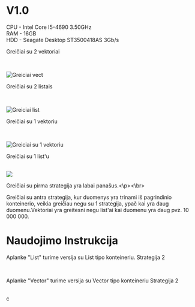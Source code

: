 # V1.0

CPU - Intel Core I5-4690 3.50GHz <br/>
RAM - 16GB <br/>
HDD - Seagate Desktop ST3500418AS 3Gb/s <br/>

<p>Greičiai su 2 vektoriai </p></br>

![Greiciai vect](https://imgur.com/HSMB1WL.png)
<p>Greičiai su 2 listais </p></br>

![Greiciai list](https://imgur.com/GYdexg3.png)

<p>Greičiai su 1 vektoriu </p></br>

![Greiciai su 1 vektoriu](https://imgur.com/GLUQOd6.png)

<p>Greičiai su 1 list'u </p></br>
<img src="https://imgur.com/6CX2im3.png"/>


<p>Greičiai su pirma strategija yra labai panašus.<\p><\br>

<p>Greičiai su antra strategija, kur duomenys yra trinami iš pagrindinio konteinerio, veikia greičiau negu su 1 strategija, ypač kai yra daug duomenu.Vektoriai yra greitesni negu list'ai kai duomenu yra daug pvz. 10 000 000.
  
# Naudojimo Instrukcija

<p>Aplanke "List" turime versija su List tipo konteineriu. Strategija 2</p><br/>
<p>Aplanke "Vector" turime versija su Vector tipo konteineriu Strategija 2</p><br/>c
